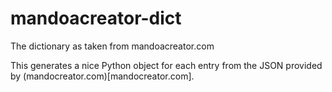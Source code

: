 # mandoacreator-dict
The dictionary as taken from mandoacreator.com

This generates a nice Python object for each entry from the JSON provided by (mandocreator.com)[mandocreator.com]. 

